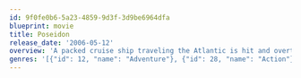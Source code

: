 ```yaml
---
id: 9f0fe0b6-5a23-4859-9d3f-3d9be6964dfa
blueprint: movie
title: Poseidon
release_date: '2006-05-12'
overview: 'A packed cruise ship traveling the Atlantic is hit and overturned by a massive wave, compelling the passengers to begin a dramatic fight for their lives.'
genres: '[{"id": 12, "name": "Adventure"}, {"id": 28, "name": "Action"}, {"id": 18, "name": "Drama"}, {"id": 53, "name": "Thriller"}]'
---
```


